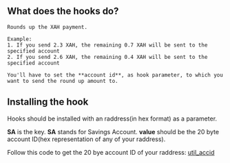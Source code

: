 ## What does the hooks do?

    Rounds up the XAH payment.

    Example:
    1. If you send 2.3 XAH, the remaining 0.7 XAH will be sent to the specified account
    2. If you send 2.6 XAH, the remaining 0.4 XAH will be sent to the specified account

    You'll have to set the **account id**, as hook parameter, to which you want to send the round up amount to.

## Installing the hook

Hooks should be installed with an raddress(in hex format) as a parameter.

**SA** is the key. **SA** stands for Savings Account.
**value** should be the 20 byte account ID(hex representation of any of your raddress).

Follow this code to get the 20 bye account ID of your raddress: [util_accid](https://xrpl-hooks.readme.io/reference/util_accid)
